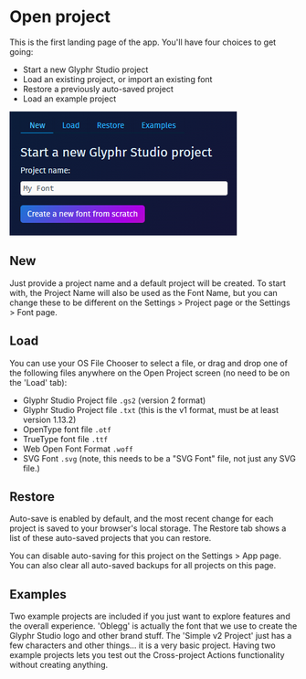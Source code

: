 # Open project

This is the first landing page of the app. You'll have four choices to get going:

- Start a new Glyphr Studio project
- Load an existing project, or import an existing font
- Restore a previously auto-saved project
- Load an example project

![Open Project - Start a new project](../img/page_open-project_new.png)

## New

Just provide a project name and a default project will be created. To start with, the Project Name will also be used as the Font Name, but you can change these to be different on the Settings > Project page or the Settings > Font page.

## Load

You can use your OS File Chooser to select a file, or drag and drop one of the following files anywhere on the Open Project screen (no need to be on the 'Load' tab):

- Glyphr Studio Project file `.gs2` (version 2 format)
- Glyphr Studio Project file `.txt` (this is the v1 format, must be at least version 1.13.2)
- OpenType font file `.otf`
- TrueType font file `.ttf`
- Web Open Font Format `.woff`
- SVG Font `.svg` (note, this needs to be a "SVG Font" file, not just any SVG file.)

## Restore

Auto-save is enabled by default, and the most recent change for each project is saved to your browser's local storage. The Restore tab shows a list of these auto-saved projects that you can restore.

You can disable auto-saving for this project on the Settings > App page. You can also clear all auto-saved backups for all projects on this page.

## Examples

Two example projects are included if you just want to explore features and the overall experience. 'Oblegg' is actually the font that we use to create the Glyphr Studio logo and other brand stuff. The 'Simple v2 Project' just has a few characters and other things... it is a very basic project. Having two example projects lets you test out the Cross-project Actions functionality without creating anything.
